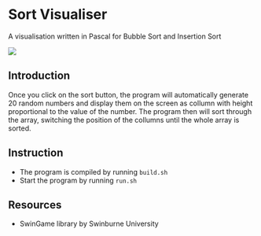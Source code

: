# Sort Visualiser
A visualisation written in Pascal for Bubble Sort and Insertion Sort

![](https://i.imgur.com/Oj6jGa1.png)

## Introduction
Once you click on the sort button, the program will automatically generate 20 random numbers and display them on the screen as collumn with height proportional to the value of the number. The program then will sort through the array, switching the position of the collumns until the whole array is sorted.

## Instruction
- The program is compiled by running `build.sh` 
- Start the program by running `run.sh`

## Resources
- SwinGame library by Swinburne University
